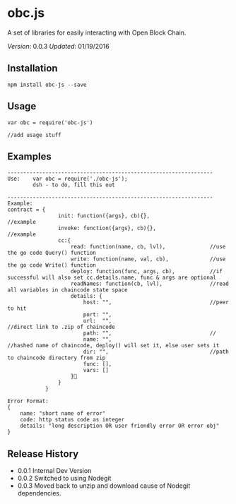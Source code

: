 obc.js
=========

A set of libraries for easily interacting with Open Block Chain.

*Version*: 0.0.3
*Updated*: 01/19/2016

## Installation

```
npm install obc-js --save
```

## Usage

```
var obc = require('obc-js')
  
//add usage stuff
```


## Examples

	-----------------------------------------------------------------
	Use:	var obc = require('./obc-js');
			dsh - to do, fill this out
			
	-----------------------------------------------------------------
	Example:
	contract = {
					init: function({args}, cb){},					//example
					invoke: function({args}, cb){},					//example
					cc:{
						read: function(name, cb, lvl),				//use the go code Query() function
						write: function(name, val, cb),				//use the go code Write() function
						deploy: function(func, args, cb),			//if successful will also set cc.details.name, func & args are optional
						readNames: function(cb, lvl),				//read all variables in chaincode state space
						details: {
							host: "",								//peer to hit
							port: "",
							url:  "",								//direct link to .zip of chaincode
							path: "",								//
							name: "",								//hashed name of chaincode, deploy() will set it, else user sets it
							dir: "",								//path to chaincode directory from zip
							func: [],
							vars: []
						}
					}
				}
				
	Error Format:
	{
		name: "short name of error" 
		code: http status code as integer
		details: "long description OR user friendly error OR error obj"
	}

## Release History

* 0.0.1 Internal Dev Version
* 0.0.2 Switched to using Nodegit
* 0.0.3 Moved back to unzip and download cause of Nodegit dependencies.